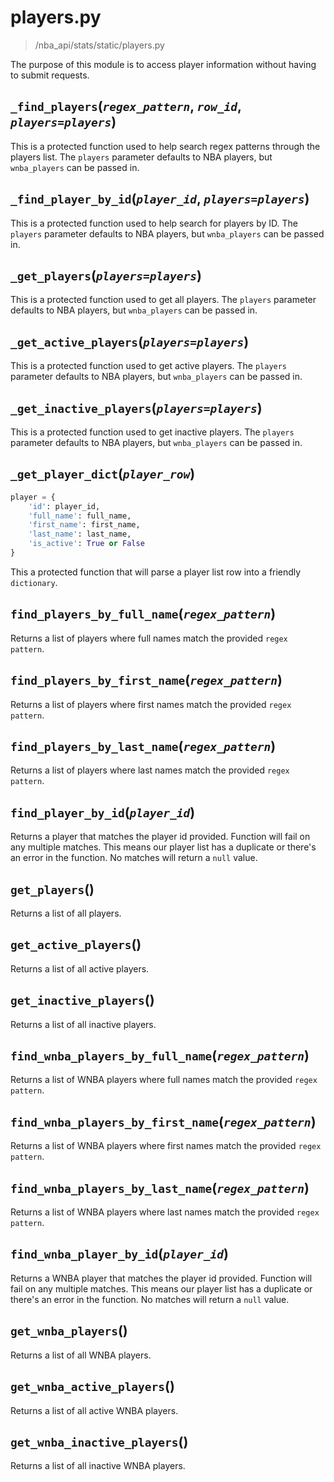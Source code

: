 # players.py
>/nba_api/stats/static/players.py

The purpose of this module is to access player information without having to submit requests.

## `_find_players`(_`regex_pattern`_, _`row_id`_, _`players=players`_)

This is a protected function used to help search regex patterns through the players list. The
`players` parameter defaults to NBA players, but `wnba_players` can be passed in.

## `_find_player_by_id`(_`player_id`_, _`players=players`_)

This is a protected function used to help search for players by ID. The `players` parameter defaults
to NBA players, but `wnba_players` can be passed in.

## `_get_players`(_`players=players`_)

This is a protected function used to get all players. The `players` parameter defaults
to NBA players, but `wnba_players` can be passed in.

## `_get_active_players`(_`players=players`_)

This is a protected function used to get active players. The `players` parameter defaults
to NBA players, but `wnba_players` can be passed in.

## `_get_inactive_players`(_`players=players`_)

This is a protected function used to get inactive players. The `players` parameter defaults
to NBA players, but `wnba_players` can be passed in.

## `_get_player_dict`(_`player_row`_)
```python
player = {
    'id': player_id,
    'full_name': full_name,
    'first_name': first_name,
    'last_name': last_name,
    'is_active': True or False
}
```
This a protected function that will parse a player list row into a friendly `dictionary`.

## `find_players_by_full_name`(_`regex_pattern`_)

Returns a list of players where full names match the provided `regex pattern`. 

## `find_players_by_first_name`(_`regex_pattern`_)

Returns a list of players where first names match the provided `regex pattern`. 

## `find_players_by_last_name`(_`regex_pattern`_)

Returns a list of players where last names match the provided `regex pattern`.

## `find_player_by_id`(_`player_id`_)

Returns a player that matches the player id provided. Function will fail on any multiple matches. This means our player list has a duplicate or there's an error in the function. No matches will return a `null` value.

## `get_players`()

Returns a list of all players.

## `get_active_players`()

Returns a list of all active players.

## `get_inactive_players`()

Returns a list of all inactive players.

## `find_wnba_players_by_full_name`(_`regex_pattern`_)

Returns a list of WNBA players where full names match the provided `regex pattern`. 

## `find_wnba_players_by_first_name`(_`regex_pattern`_)

Returns a list of WNBA players where first names match the provided `regex pattern`. 

## `find_wnba_players_by_last_name`(_`regex_pattern`_)

Returns a list of WNBA players where last names match the provided `regex pattern`.

## `find_wnba_player_by_id`(_`player_id`_)

Returns a WNBA player that matches the player id provided. Function will fail on any multiple matches. This means our player list has a duplicate or there's an error in the function. No matches will return a `null` value.

## `get_wnba_players`()

Returns a list of all WNBA players.

## `get_wnba_active_players`()

Returns a list of all active WNBA players.

## `get_wnba_inactive_players`()

Returns a list of all inactive WNBA players.
